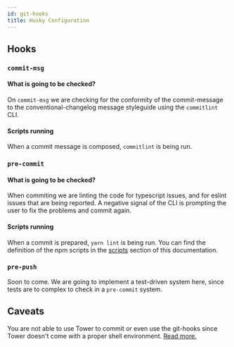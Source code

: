 ```yaml
---
id: git-hooks
title: Husky Configuration
---
```


## Hooks

### `commit-msg`

#### What is going to be checked?

On `commit-msg` we are checking for the conformity of the commit-message to the conventional-changelog message styleguide using the `commitlint` CLI.

#### Scripts running

When a commit message is composed, `commitlint` is being run.

### `pre-commit`

#### What is going to be checked?

When commiting we are linting the code for typescript issues, and for eslint issues that are being reported. A negative signal of the CLI is prompting the user to fix the problems and commit again.

#### Scripts running

When a commit is prepared, `yarn lint` is being run. You can find the definition of the npm scripts in the [scripts](./features-scripts.md) section of this documentation.

### `pre-push`

Soon to come. We are going to implement a test-driven system here, since tests are to complex to check in a `pre-commit` system.

## Caveats

You are not able to use Tower to commit or even use the git-hooks since Tower doesn't come with a proper shell environment. [Read more.](./caveats-using-gittower.md)